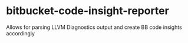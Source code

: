 # bitbucket-code-insight-reporter
Allows for parsing LLVM Diagnostics output and create BB code insights accordingly
